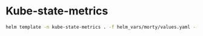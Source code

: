 # Kube-state-metrics

```bash
helm template -n kube-state-metrics . -f helm_vars/morty/values.yaml --namespace monitoring
```
